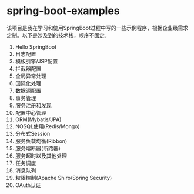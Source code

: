 # spring-boot-examples

该项目是我在学习和使用SpringBoot过程中写的一些示例程序，根据企业级需求定制。以下是涉及到的技术栈，顺序不固定。

1. Hello SpringBoot
2. 日志配置
3. 模板引擎/JSP配置
4. 拦截器配置
5. 全局异常处理
6. 国际化处理
7. 数据源配置
8. 事务管理
9. 服务注册和发现
10. 配置中心管理
11. ORM(Mybatis/JPA)
12. NOSQL使用(Redis/Mongo)
13. 分布式Session
14. 服务负载均衡(Ribbon)
15. 服务熔断器(断路器)
16. 服务超时以及其他处理
17. 任务调度
18. 消息队列
19. 权限控制(Apache Shiro/Spring Security)
20. OAuth认证